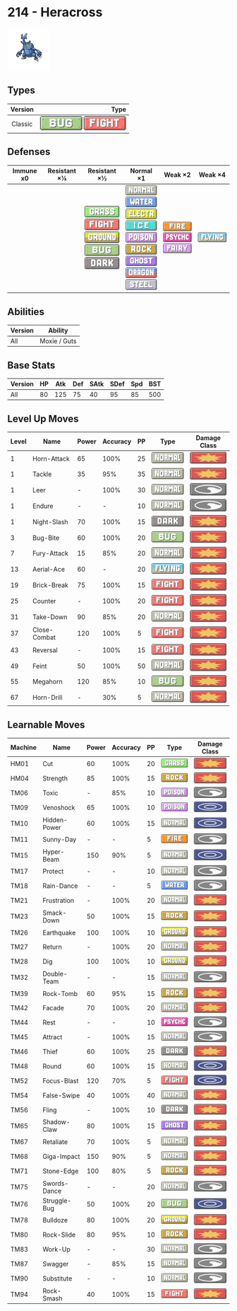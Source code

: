 # 214 - Heracross

![heracross](../img/pokemon/214.png)

## Types

| Version | Type                                                                |
| :-----: | ------------------------------------------------------------------: |
| Classic | ![bug](../img/types/bug.png) ![fighting](../img/types/fighting.png) |

## Defenses

| Immune x0 | Resistant ×¼ | Resistant ×½                                                                                                                                                                           | Normal ×1                                                                                                                                                                                                                                                                                                                                      | Weak ×2                                                                                                      | Weak ×4                            |
| --------- | ------------ | -------------------------------------------------------------------------------------------------------------------------------------------------------------------------------------- | ---------------------------------------------------------------------------------------------------------------------------------------------------------------------------------------------------------------------------------------------------------------------------------------------------------------------------------------------- | ------------------------------------------------------------------------------------------------------------ | ---------------------------------- |
|           |              | ![grass](../img/types/grass.png)<br/>![fighting](../img/types/fighting.png)<br/>![ground](../img/types/ground.png)<br/>![bug](../img/types/bug.png)<br/>![dark](../img/types/dark.png) | ![normal](../img/types/normal.png)<br/>![water](../img/types/water.png)<br/>![electric](../img/types/electric.png)<br/>![ice](../img/types/ice.png)<br/>![poison](../img/types/poison.png)<br/>![rock](../img/types/rock.png)<br/>![ghost](../img/types/ghost.png)<br/>![dragon](../img/types/dragon.png)<br/>![steel](../img/types/steel.png) | ![fire](../img/types/fire.png)<br/>![psychic](../img/types/psychic.png)<br/>![fairy](../img/types/fairy.png) | ![flying](../img/types/flying.png) |

## Abilities

| Version | Ability      |
| ------- | ------------ |
| All     | Moxie / Guts |

## Base Stats

| Version | HP | Atk | Def | SAtk | SDef | Spd | BST |
| ------- | -- | --- | --- | ---- | ---- | --- | --- |
| All     | 80 | 125 | 75  | 40   | 95   | 85  | 500 |

## Level Up Moves

| Level | Name         | Power | Accuracy | PP | Type                                   | Damage Class                           |
| ----- | ------------ | ----- | -------- | -- | -------------------------------------- | -------------------------------------- |
| 1     | Horn-Attack  | 65    | 100%     | 25 | ![normal](../img/types/normal.png)     | ![physical](../img/types/physical.png) |
| 1     | Tackle       | 35    | 95%      | 35 | ![normal](../img/types/normal.png)     | ![physical](../img/types/physical.png) |
| 1     | Leer         | -     | 100%     | 30 | ![normal](../img/types/normal.png)     | ![status](../img/types/status.png)     |
| 1     | Endure       | -     | -        | 10 | ![normal](../img/types/normal.png)     | ![status](../img/types/status.png)     |
| 1     | Night-Slash  | 70    | 100%     | 15 | ![dark](../img/types/dark.png)         | ![physical](../img/types/physical.png) |
| 3     | Bug-Bite     | 60    | 100%     | 20 | ![bug](../img/types/bug.png)           | ![physical](../img/types/physical.png) |
| 7     | Fury-Attack  | 15    | 85%      | 20 | ![normal](../img/types/normal.png)     | ![physical](../img/types/physical.png) |
| 13    | Aerial-Ace   | 60    | -        | 20 | ![flying](../img/types/flying.png)     | ![physical](../img/types/physical.png) |
| 19    | Brick-Break  | 75    | 100%     | 15 | ![fighting](../img/types/fighting.png) | ![physical](../img/types/physical.png) |
| 25    | Counter      | -     | 100%     | 20 | ![fighting](../img/types/fighting.png) | ![physical](../img/types/physical.png) |
| 31    | Take-Down    | 90    | 85%      | 20 | ![normal](../img/types/normal.png)     | ![physical](../img/types/physical.png) |
| 37    | Close-Combat | 120   | 100%     | 5  | ![fighting](../img/types/fighting.png) | ![physical](../img/types/physical.png) |
| 43    | Reversal     | -     | 100%     | 15 | ![fighting](../img/types/fighting.png) | ![physical](../img/types/physical.png) |
| 49    | Feint        | 50    | 100%     | 50 | ![normal](../img/types/normal.png)     | ![physical](../img/types/physical.png) |
| 55    | Megahorn     | 120   | 85%      | 10 | ![bug](../img/types/bug.png)           | ![physical](../img/types/physical.png) |
| 67    | Horn-Drill   | -     | 30%      | 5  | ![normal](../img/types/normal.png)     | ![physical](../img/types/physical.png) |

## Learnable Moves

| Machine | Name         | Power | Accuracy | PP | Type                                   | Damage Class                           |
| ------- | ------------ | ----- | -------- | -- | -------------------------------------- | -------------------------------------- |
| HM01    | Cut          | 60    | 100%     | 20 | ![grass](../img/types/grass.png)       | ![physical](../img/types/physical.png) |
| HM04    | Strength     | 85    | 100%     | 15 | ![rock](../img/types/rock.png)         | ![physical](../img/types/physical.png) |
| TM06    | Toxic        | -     | 85%      | 10 | ![poison](../img/types/poison.png)     | ![status](../img/types/status.png)     |
| TM09    | Venoshock    | 65    | 100%     | 10 | ![poison](../img/types/poison.png)     | ![special](../img/types/special.png)   |
| TM10    | Hidden-Power | 60    | 100%     | 15 | ![normal](../img/types/normal.png)     | ![special](../img/types/special.png)   |
| TM11    | Sunny-Day    | -     | -        | 5  | ![fire](../img/types/fire.png)         | ![status](../img/types/status.png)     |
| TM15    | Hyper-Beam   | 150   | 90%      | 5  | ![normal](../img/types/normal.png)     | ![special](../img/types/special.png)   |
| TM17    | Protect      | -     | -        | 10 | ![normal](../img/types/normal.png)     | ![status](../img/types/status.png)     |
| TM18    | Rain-Dance   | -     | -        | 5  | ![water](../img/types/water.png)       | ![status](../img/types/status.png)     |
| TM21    | Frustration  | -     | 100%     | 20 | ![normal](../img/types/normal.png)     | ![physical](../img/types/physical.png) |
| TM23    | Smack-Down   | 50    | 100%     | 15 | ![rock](../img/types/rock.png)         | ![physical](../img/types/physical.png) |
| TM26    | Earthquake   | 100   | 100%     | 10 | ![ground](../img/types/ground.png)     | ![physical](../img/types/physical.png) |
| TM27    | Return       | -     | 100%     | 20 | ![normal](../img/types/normal.png)     | ![physical](../img/types/physical.png) |
| TM28    | Dig          | 100   | 100%     | 10 | ![ground](../img/types/ground.png)     | ![physical](../img/types/physical.png) |
| TM32    | Double-Team  | -     | -        | 15 | ![normal](../img/types/normal.png)     | ![status](../img/types/status.png)     |
| TM39    | Rock-Tomb    | 60    | 95%      | 15 | ![rock](../img/types/rock.png)         | ![physical](../img/types/physical.png) |
| TM42    | Facade       | 70    | 100%     | 20 | ![normal](../img/types/normal.png)     | ![physical](../img/types/physical.png) |
| TM44    | Rest         | -     | -        | 10 | ![psychic](../img/types/psychic.png)   | ![status](../img/types/status.png)     |
| TM45    | Attract      | -     | 100%     | 15 | ![normal](../img/types/normal.png)     | ![status](../img/types/status.png)     |
| TM46    | Thief        | 60    | 100%     | 25 | ![dark](../img/types/dark.png)         | ![physical](../img/types/physical.png) |
| TM48    | Round        | 60    | 100%     | 15 | ![normal](../img/types/normal.png)     | ![special](../img/types/special.png)   |
| TM52    | Focus-Blast  | 120   | 70%      | 5  | ![fighting](../img/types/fighting.png) | ![special](../img/types/special.png)   |
| TM54    | False-Swipe  | 40    | 100%     | 40 | ![normal](../img/types/normal.png)     | ![physical](../img/types/physical.png) |
| TM56    | Fling        | -     | 100%     | 10 | ![dark](../img/types/dark.png)         | ![physical](../img/types/physical.png) |
| TM65    | Shadow-Claw  | 80    | 100%     | 15 | ![ghost](../img/types/ghost.png)       | ![physical](../img/types/physical.png) |
| TM67    | Retaliate    | 70    | 100%     | 5  | ![normal](../img/types/normal.png)     | ![physical](../img/types/physical.png) |
| TM68    | Giga-Impact  | 150   | 90%      | 5  | ![normal](../img/types/normal.png)     | ![physical](../img/types/physical.png) |
| TM71    | Stone-Edge   | 100   | 80%      | 5  | ![rock](../img/types/rock.png)         | ![physical](../img/types/physical.png) |
| TM75    | Swords-Dance | -     | -        | 20 | ![normal](../img/types/normal.png)     | ![status](../img/types/status.png)     |
| TM76    | Struggle-Bug | 50    | 100%     | 20 | ![bug](../img/types/bug.png)           | ![special](../img/types/special.png)   |
| TM78    | Bulldoze     | 80    | 100%     | 20 | ![ground](../img/types/ground.png)     | ![physical](../img/types/physical.png) |
| TM80    | Rock-Slide   | 80    | 95%      | 10 | ![rock](../img/types/rock.png)         | ![physical](../img/types/physical.png) |
| TM83    | Work-Up      | -     | -        | 30 | ![normal](../img/types/normal.png)     | ![status](../img/types/status.png)     |
| TM87    | Swagger      | -     | 85%      | 15 | ![normal](../img/types/normal.png)     | ![status](../img/types/status.png)     |
| TM90    | Substitute   | -     | -        | 10 | ![normal](../img/types/normal.png)     | ![status](../img/types/status.png)     |
| TM94    | Rock-Smash   | 40    | 100%     | 15 | ![fighting](../img/types/fighting.png) | ![physical](../img/types/physical.png) |